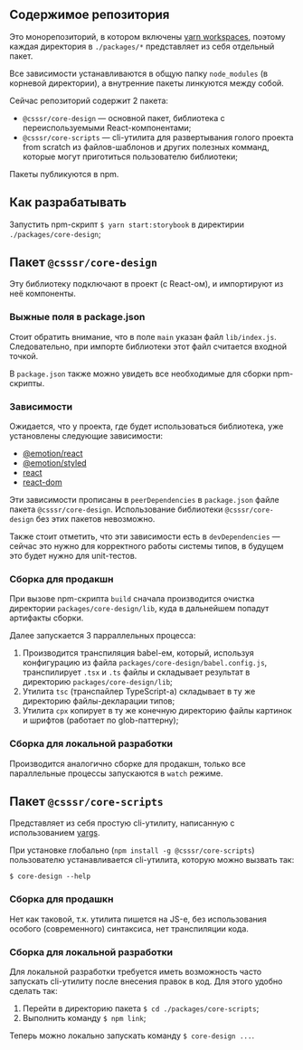 ## Содержимое репозитория
Это монорепозиторий, в котором включены [yarn workspaces](https://yarnpkg.com/en/docs/workspaces), поэтому каждая директория в `./packages/*` представляет из себя отдельный пакет.

Все зависимости устанавливаются в общую папку `node_modules` (в корневой директории), а внутренние пакеты линкуются между собой.

Сейчас репозиторий содержит 2 пакета:
* `@csssr/core-design` — основной пакет, библиотека с переиспользуемыми React-компонентами;
* `@csssr/core-scripts` — cli-утилита для развертывания голого проекта from scratch из файлов-шаблонов и других полезных комманд, которые могут приготиться пользователю библиотеки;

Пакеты публикуются в npm.

## Как разрабатывать
Запустить npm-cкрипт `$ yarn start:storybook` в директирии `./packages/core-design`; 

## Пакет `@csssr/core-design`
Эту библиотеку подключают в проект (с React-ом), и импортируют из неё компоненты.

### Выжные поля в package.json
Стоит обратить внимание, что в поле `main` указан файл `lib/index.js`. Следовательно, при импорте библиотеки этот файл считается входной точкой.

В `package.json` также можно увидеть все необходимые для сборки npm-скрипты.

### Зависимости

Ожидается, что у проекта, где будет использоваться библиотека, уже установлены следующие зависимости:
* [@emotion/react](https://www.npmjs.com/package/@emotion/react)
* [@emotion/styled](https://www.npmjs.com/package/@emotion/styled)
* [react](https://www.npmjs.com/package/react)
* [react-dom](https://www.npmjs.com/package/react-dom)

Эти зависимости прописаны в `peerDependencies` в `package.json` файле пакета `@csssr/core-design`. Использование библиотеки `@csssr/core-design` без этих пакетов невозможно.

Также стоит отметить, что эти зависимости есть в `devDependencies` — сейчас это нужно для корректного работы системы типов, в будущем это будет нужно для unit-тестов.

### Сборка для продакшн
При вызове npm-скрипта `build` сначала производится очистка директории `packages/core-design/lib`, куда в дальнейшем попадут артифакты сборки.

Далее запускается 3 парраллельных процесса:
1. Производится транспиляция babel-ем, который, используя конфигурацию из файла `packages/core-design/babel.config.js`, транспилирует `.tsx` и `.ts` файлы и складывает результат в директорию `packages/core-design/lib`;
2. Утилита `tsc` (транспайлер TypeScript-a) складывает в ту же директорию файлы-декларации типов;
3. Утилита `cpx` копирует в ту же конечную директорию файлы картинок и шрифтов (работает по glob-паттерну);

### Сборка для локальной разработки
Производится аналогично сборке для продакшн, только все параллельные процессы запускаются в `watch` режиме.

## Пакет `@csssr/core-scripts`
Представляет из себя простую cli-утилиту, написанную с использованием [yargs](https://github.com/yargs/yargs).

При установке глобально (`npm install -g @csssr/core-scripts`) пользователю устанавливается cli-утилита, которую можно вызвать так:
```
$ core-design --help
```

### Сборка для продашкн
Нет как таковой, т.к. утилита пишется на JS-е, без использования особого (современного) синтаксиса, нет транспиляции кода.

### Сборка для локальной разработки
Для локальной разработки требуется иметь возможность часто запускать cli-утилиту после внесения правок в код. Для этого удобно сделать так:
1. Перейти в директорию пакета `$ cd ./packages/core-scripts`;
2. Выполнить команду `$ npm link`;

Теперь можно локально запускать команду `$ core-design ...`.
